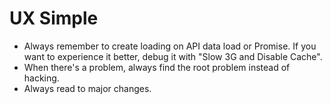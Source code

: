# UX Simple

- Always remember to create loading on API data load or Promise. If you want to experience it better, debug it with "Slow 3G and Disable Cache".
- When there's a problem, always find the root problem instead of hacking.
- Always read to major changes.
